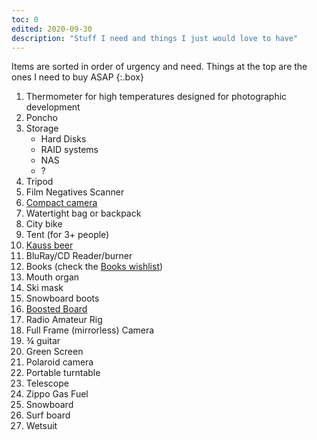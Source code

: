 ```yaml
---
toc: 0
edited: 2020-09-30
description: "Stuff I need and things I just would love to have"
---
```

Items are sorted in order of urgency and need. Things at the top are the ones I need to buy ASAP
{:.box}

1. Thermometer for high temperatures designed for photographic development
1. Poncho
1. Storage
    - Hard Disks
    - RAID systems
    - NAS
    -  ?
1. Tripod
1. Film Negatives Scanner
1. [Compact camera](https://www.wired.com/gallery/best-compact-cameras/ )
1. Watertight bag or backpack
1. City bike
1. Tent (for 3+ people)
1. [Kauss beer](http://kauss.it)
1. BluRay/CD Reader/burner
1. Books (check the [Books wishlist](/Books#Wishlist))
1. Mouth organ
1. Ski mask
1. Snowboard boots
1. [Boosted Board](https://boostedusa.com/collections/electric-skateboards)
1. Radio Amateur Rig
1. Full Frame (mirrorless) Camera
1. ¾ guitar
1. Green Screen
1. Polaroid camera
1. Portable turntable
1. Telescope
1. Zippo Gas Fuel
1. Snowboard
1. Surf board
1. Wetsuit
